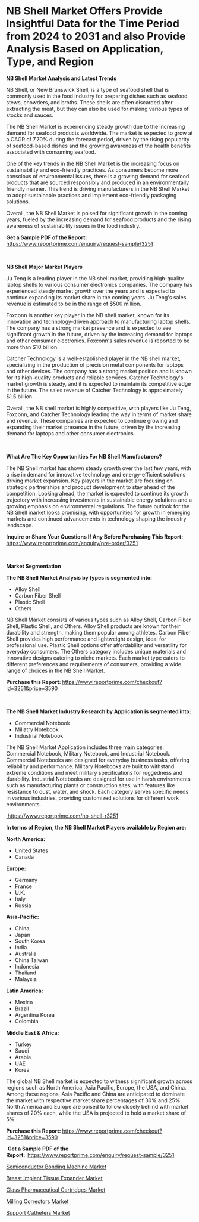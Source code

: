 <p><h1>NB Shell Market Offers Provide Insightful Data for the Time Period from 2024 to 2031 and also Provide Analysis Based on Application, Type, and Region</h1></p><p><strong>NB Shell Market Analysis and Latest Trends</strong></p>
<p><p>NB Shell, or New Brunswick Shell, is a type of seafood shell that is commonly used in the food industry for preparing dishes such as seafood stews, chowders, and broths. These shells are often discarded after extracting the meat, but they can also be used for making various types of stocks and sauces.</p><p>The NB Shell Market is experiencing steady growth due to the increasing demand for seafood products worldwide. The market is expected to grow at a CAGR of 7.70% during the forecast period, driven by the rising popularity of seafood-based dishes and the growing awareness of the health benefits associated with consuming seafood.</p><p>One of the key trends in the NB Shell Market is the increasing focus on sustainability and eco-friendly practices. As consumers become more conscious of environmental issues, there is a growing demand for seafood products that are sourced responsibly and produced in an environmentally friendly manner. This trend is driving manufacturers in the NB Shell Market to adopt sustainable practices and implement eco-friendly packaging solutions.</p><p>Overall, the NB Shell Market is poised for significant growth in the coming years, fueled by the increasing demand for seafood products and the rising awareness of sustainability issues in the food industry.</p></p>
<p><strong>Get a Sample PDF of the Report:&nbsp;</strong> <a href="https://www.reportprime.com/enquiry/request-sample/3251">https://www.reportprime.com/enquiry/request-sample/3251</a></p>
<p>&nbsp;</p>
<p><strong>NB Shell Major Market Players</strong></p>
<p><p>Ju Teng is a leading player in the NB shell market, providing high-quality laptop shells to various consumer electronics companies. The company has experienced steady market growth over the years and is expected to continue expanding its market share in the coming years. Ju Teng's sales revenue is estimated to be in the range of $500 million.</p><p>Foxconn is another key player in the NB shell market, known for its innovation and technology-driven approach to manufacturing laptop shells. The company has a strong market presence and is expected to see significant growth in the future, driven by the increasing demand for laptops and other consumer electronics. Foxconn's sales revenue is reported to be more than $10 billion.</p><p>Catcher Technology is a well-established player in the NB shell market, specializing in the production of precision metal components for laptops and other devices. The company has a strong market position and is known for its high-quality products and reliable services. Catcher Technology's market growth is steady, and it is expected to maintain its competitive edge in the future. The sales revenue of Catcher Technology is approximately $1.5 billion.</p><p>Overall, the NB shell market is highly competitive, with players like Ju Teng, Foxconn, and Catcher Technology leading the way in terms of market share and revenue. These companies are expected to continue growing and expanding their market presence in the future, driven by the increasing demand for laptops and other consumer electronics.</p></p>
<p>&nbsp;</p>
<p><strong>What Are The Key Opportunities For NB Shell Manufacturers?</strong></p>
<p><p>The NB Shell market has shown steady growth over the last few years, with a rise in demand for innovative technology and energy-efficient solutions driving market expansion. Key players in the market are focusing on strategic partnerships and product development to stay ahead of the competition. Looking ahead, the market is expected to continue its growth trajectory with increasing investments in sustainable energy solutions and a growing emphasis on environmental regulations. The future outlook for the NB Shell market looks promising, with opportunities for growth in emerging markets and continued advancements in technology shaping the industry landscape.</p></p>
<p><strong>Inquire or Share Your Questions If Any Before Purchasing This Report:</strong> <a href="https://www.reportprime.com/enquiry/pre-order/3251">https://www.reportprime.com/enquiry/pre-order/3251</a></p>
<p>&nbsp;</p>
<p><strong>Market Segmentation</strong></p>
<p><strong>The NB Shell Market Analysis by types is segmented into:</strong></p>
<p><ul><li>Alloy Shell</li><li>Carbon Fiber Shell</li><li>Plastic Shell</li><li>Others</li></ul></p>
<p><p>NB Shell Market consists of various types such as Alloy Shell, Carbon Fiber Shell, Plastic Shell, and Others. Alloy Shell products are known for their durability and strength, making them popular among athletes. Carbon Fiber Shell provides high performance and lightweight design, ideal for professional use. Plastic Shell options offer affordability and versatility for everyday consumers. The Others category includes unique materials and innovative designs catering to niche markets. Each market type caters to different preferences and requirements of consumers, providing a wide range of choices in the NB Shell Market.</p></p>
<p><strong>Purchase this Report:&nbsp;</strong><a href="https://www.reportprime.com/checkout?id=3251&price=3590">https://www.reportprime.com/checkout?id=3251&price=3590</a></p>
<p>&nbsp;</p>
<p><strong>The NB Shell Market Industry Research by Application is segmented into:</strong></p>
<p><ul><li>Commercial Notebook</li><li>Miliatry Notebook</li><li>Industrial Notebook</li></ul></p>
<p><p>The NB Shell Market Application includes three main categories: Commercial Notebook, Military Notebook, and Industrial Notebook. Commercial Notebooks are designed for everyday business tasks, offering reliability and performance. Military Notebooks are built to withstand extreme conditions and meet military specifications for ruggedness and durability. Industrial Notebooks are designed for use in harsh environments such as manufacturing plants or construction sites, with features like resistance to dust, water, and shock. Each category serves specific needs in various industries, providing customized solutions for different work environments.</p></p>
<p><a href="https://www.reportprime.com/nb-shell-r3251">&nbsp;https://www.reportprime.com/nb-shell-r3251</a></p>
<p><strong>In terms of Region, the NB Shell Market Players available by Region are:</strong></p>
<p>
    <p> <strong> North America: </strong>
        <ul>
            <li>United States</li>
            <li>Canada</li>
        </ul>
        </p> 
    <p> <strong> Europe: </strong>
        <ul>
            <li>Germany</li>
            <li>France</li>
            <li>U.K.</li>
            <li>Italy</li>
            <li>Russia</li>
        </ul>
        </p> 
    <p> <strong> Asia-Pacific: </strong>
        <ul>
            <li>China</li>
            <li>Japan</li>
            <li>South Korea</li>
            <li>India</li>
            <li>Australia</li>
            <li>China Taiwan</li>
            <li>Indonesia</li>
            <li>Thailand</li>
            <li>Malaysia</li>
        </ul>
        </p> 
    <p> <strong> Latin America: </strong>
        <ul>
            <li>Mexico</li>
            <li>Brazil</li>
            <li>Argentina Korea</li>
            <li>Colombia</li>
        </ul>
        </p> 
    <p> <strong> Middle East & Africa: </strong>
        <ul>
            <li>Turkey</li>
            <li>Saudi</li>
            <li>Arabia</li>
            <li>UAE</li>
            <li>Korea</li>
        </ul>
    </p>
    </p>
<p><p>The global NB Shell market is expected to witness significant growth across regions such as North America, Asia Pacific, Europe, the USA, and China. Among these regions, Asia Pacific and China are anticipated to dominate the market with respective market share percentages of 30% and 25%. North America and Europe are poised to follow closely behind with market shares of 20% each, while the USA is projected to hold a market share of 5%.</p></p>
<p><strong>Purchase this Report: </strong><a href="https://www.reportprime.com/checkout?id=3251&price=3590">https://www.reportprime.com/checkout?id=3251&price=3590</a></p>
<p>&nbsp;<strong>Get a Sample PDF of the Report:&nbsp;&nbsp;</strong><a href="https://www.reportprime.com/enquiry/request-sample/3251">https://www.reportprime.com/enquiry/request-sample/3251</a></p>
<p><strong></strong></p>
<p><p><a href="https://github.com/riwar777/Market-Research-Report-List-1/blob/main/semiconductor-bonding-machine-market.md">Semiconductor Bonding Machine Market</a></p><p><a href="https://issuu.com/reportprime-2/docs/breast-implant-tissue-expander-market-size-2030.pp">Breast Implant Tissue Expander Market</a></p><p><a href="https://www.linkedin.com/pulse/global-glass-pharmaceutical-cartridges-market-share-growth-57yme">Glass Pharmaceutical Cartridges Market</a></p><p><a href="https://www.linkedin.com/pulse/milling-correctors-market-trends-detailed-study-its-segmentation-ypuqe">Milling Correctors Market</a></p><p><a href="https://issuu.com/reportprime-2/docs/support-catheters-market-size-2030.pptx">Support Catheters Market</a></p></p>